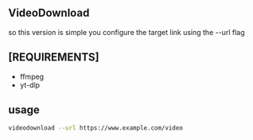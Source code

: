 ## VideoDownload
so this version is simple you configure the target link using the --url flag

## [REQUIREMENTS]
- ffmpeg
- yt-dlp

## usage
```bash
videodownload --url https://www.example.com/video
```
